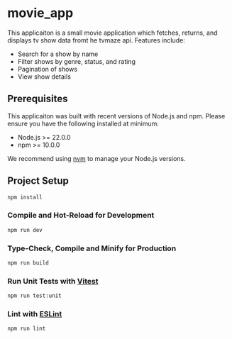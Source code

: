 # movie_app

This applicaiton is a small movie application which fetches, returns, and displays tv show data fromt he tvmaze api.
Features include:
- Search for a show by name
- Filter shows by genre, status, and rating
- Pagination of shows
- View show details

## Prerequisites

This applicaiton was built with recent versions of Node.js and npm. Please ensure you have the following installed at minimum:

- Node.js >= 22.0.0
- npm >= 10.0.0

We recommend using [nvm](https://github.com/nvm-sh/nvm) to manage your Node.js versions.

## Project Setup

```sh
npm install
```

### Compile and Hot-Reload for Development

```sh
npm run dev
```

### Type-Check, Compile and Minify for Production

```sh
npm run build
```

### Run Unit Tests with [Vitest](https://vitest.dev/)

```sh
npm run test:unit
```

### Lint with [ESLint](https://eslint.org/)

```sh
npm run lint
```
